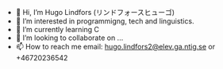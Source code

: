 - 👋 Hi, I’m Hugo Lindfors (リンドフォースヒューゴ)
- 👀 I’m interested in programmigng, tech and linguistics.
- 🌱 I’m currently learning C
- 💞️ I’m looking to collaborate on ...
- 📫 How to reach me email: hugo.lindfors2@elev.ga.ntig.se or +46720236542

<!---
hugolindfors/hugolindfors is a ✨ special ✨ repository because its `README.md` (this file) appears on your GitHub profile.
You can click the Preview link to take a look at your changes.
--->
